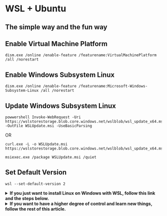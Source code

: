 # WSL + Ubuntu

## The **simple** way and the **fun** way

## Enable Virtual Machine Platform

```pwsh
dism.exe /online /enable-feature /featurename:VirtualMachinePlatform /all /norestart
```

## Enable Windows Subsystem Linux

```pwsh
dism.exe /online /enable-feature /featurename:Microsoft-Windows-Subsystem-Linux /all /norestart
```

## Update Windows Subsystem Linux

```pwsh
powwershell Invoke-WebRequest -Uri https://wslstorestorage.blob.core.windows.net/wslblob/wsl_update_x64.msi -OutFile WSLUpdate.msi -UseBasicParsing
```

OR

```pwsh
curl.exe -L -o WSLUpdate.msi https://wslstorestorage.blob.core.windows.net/wslblob/wsl_update_x64.msi
```

```pwsh
msiexec.exe /package WSLUpdate.msi /quiet
```

## Set Default Version

```pwsh
wsl --set-default-version 2
```

<details>
<summary><b>If you just want to install Linux on Windows with WSL, follow this link and the steps below.</b></summary>

<https://learn.microsoft.com/en-us/windows/wsl/install>

```pwsh
wsl --list --online
```

```text
The following is a list of valid distributions that can be installed.
Install using "wsl --install -d <Distro>".

NAME            FRIENDLY NAME
Ubuntu          Ubuntu
Debian          Debian GNU/Linux
kali-linux      Kali Linux Rolling
openSUSE-42     openSUSE Leap 42
SLES-12         SUSE Linux Enterprise Server v12
Ubuntu-16.04    Ubuntu 16.04 LTS
Ubuntu-18.04    Ubuntu 18.04 LTS
Ubuntu-20.04    Ubuntu 20.04 LTS
```

```pwsh
wsl --install -d Ubuntu
```

```pwsh
wsl --setdefault Ubuntu
wsl
```

</details>

<details>
<summary><b>If you want to have a higher degree of control and learn new things, follow the rest of this article.</b></summary>

## Download And Import Ubuntu 20.04

<details>
<summary><b>Using Canonical WSL ROOTFS Images</b></summary>

- **Create Folder For ROOTFS**

```pwsh
mkdir Ubuntu\Focal\Ubuntu-20.04
```

- **Download ROOTFS Image For WSL**

```pwsh
powwershell Invoke-WebRequest -Uri https://cloud-images.ubuntu.com/focal/current/focal-server-cloudimg-amd64-wsl.rootfs.tar.gz -OutFile Ubuntu\Focal\Ubuntu-20.04.tar.gz -UseBasicParsing
```

OR

```pwsh
curl.exe -L -o Ubuntu\Focal\Ubuntu-20.04.tar.gz https://cloud-images.ubuntu.com/focal/current/focal-server-cloudimg-amd64-wsl.rootfs.tar.gz
```

- **Import ROOTFS Image For WSL**

```pwsh
wsl --import Ubuntu-20.04 Ubuntu\Focal\Ubuntu-20.04 Ubuntu\Focal\Ubuntu-20.04.tar.gz
```

- **List Distributions**

```pwsh
wsl --list --all
```

- **Set Default Distribution**

```pwsh
wsl --setdefault Ubuntu-20.04
```

- **List All Distributions And Version**

```pwsh
wsl --list --all
```

- **Run Distribution**

```pwsh
wsl --distribution Ubuntu-20.04
```

OR

```pwsh
wsl
```

</details>

<details>
<summary><b>Using Microsoft Store WSL Images</b></summary>

- **Create Folder For ROOTFS**

```pwsh
mkdir Ubuntu\Focal\Ubuntu-20.04
mkdir Ubuntu\Focal\ubuntu_focal
```

- **Download Image For WSL**

```pwsh
powwershell Invoke-WebRequest -Uri https://aka.ms/wslubuntu2004 -OutFile Ubuntu\Focal\ubuntu_focal\ubuntu-2004.appx -UseBasicParsing
```

OR

```pwsh
curl.exe -L -o Ubuntu\Focal\ubuntu_focal\ubuntu-2004.appx https://aka.ms/wslubuntu2004
```

- **Install 7-Zip**

```cmd
curl.exe -L -o Downloads\7z.exe https://www.7-zip.org/a/7z2201-x64.exe
Downloads\7z.exe /S
```

- **Extract Image**

```pwsh
"C:\Program Files\7-Zip\7z.exe" e Ubuntu\Focal\ubuntu_focal\ubuntu-2004.appx -oUbuntu\Focal\ubuntu_focal\ *_x64.appx
"C:\Program Files\7-Zip\7z.exe" e Ubuntu\Focal\ubuntu_focal\Ubuntu_2004.*_x64.appx -oUbuntu\Focal\ubuntu_focal\ install.tar.gz
```

- **Import ROOTFS Image For WSL**

```pwsh
wsl --import Ubuntu-20.04 Ubuntu\Focal\Ubuntu-20.04 Ubuntu\Focal\ubuntu_focal\install.tar.gz
```

- **List Distributions**

```pwsh
wsl --list --all
```

- **Set Default Distribution**

```pwsh
wsl --setdefault Ubuntu-20.04
```

- **List All Distributions And Version**

```pwsh
wsl --list --all
```

- **Run Distribution**

```pwsh
wsl --distribution Ubuntu-20.04
```

OR

```pwsh
wsl
```

</details>

## Download And Import Ubuntu 22.04

<details>
<summary><b>Using Canonical WSL ROOTFS Images</b></summary>

- **Create Folder For ROOTFS**

```pwsh
mkdir Ubuntu\Jammy\Ubuntu-22.04
```

- **Download ROOTFS Image For WSL**

```pwsh
powwershell Invoke-WebRequest -Uri https://cloud-images.ubuntu.com/jammy/current/jammy-server-cloudimg-amd64-wsl.rootfs.tar.gz -OutFile Ubuntu\Jammy\Ubuntu-22.04.tar.gz -UseBasicParsing
```

OR

```pwsh
curl.exe -L -o Ubuntu\Jammy\Ubuntu-22.04.tar.gz https://cloud-images.ubuntu.com/jammy/current/jammy-server-cloudimg-amd64-wsl.rootfs.tar.gz
```

- **Import ROOTFS Image For WSL**

```pwsh
wsl --import Ubuntu-22.04 Ubuntu\Jammy\Ubuntu-22.04 Ubuntu\Jammy\Ubuntu-22.04.tar.gz
```

- **List Distributions**

```pwsh
wsl --list --all
```

- **Set Default Distribution**

```pwsh
wsl --setdefault Ubuntu-22.04
```

- **List All Distributions And Version**

```pwsh
wsl --list --all
```

- **Run Distribution**

```pwsh
wsl --distribution Ubuntu-22.04
```

OR

```pwsh
wsl
```

</details>

<details>
<summary><b>Using Microsoft Store WSL Images</b></summary>

- **Create Folder For ROOTFS**

```pwsh
mkdir Ubuntu\Jammy\Ubuntu-22.04
mkdir Ubuntu\Jammy\ubuntu_jammy
```

- **Download Image For WSL**

```pwsh
powwershell Invoke-WebRequest -Uri https://aka.ms/wslubuntu2204 -OutFile Ubuntu\Jammy\ubuntu_jammy\ubuntu-2204.appx -UseBasicParsing
```

OR

```pwsh
curl.exe -L -o Ubuntu\Jammy\ubuntu_jammy\ubuntu-2204.appx https://aka.ms/wslubuntu2204
```

- **Install 7-Zip**

```cmd
curl.exe -L -o Downloads\7z.exe https://www.7-zip.org/a/7z2201-x64.exe
Downloads\7z.exe /S
```

- **Extract Image**

```pwsh
"C:\Program Files\7-Zip\7z.exe" e Ubuntu\Jammy\ubuntu_jammy\ubuntu-2204.appx -oUbuntu\Jammy\ubuntu_jammy\ *_x64.appx
"C:\Program Files\7-Zip\7z.exe" e Ubuntu\Jammy\ubuntu_jammy\Ubuntu_2204.*_x64.appx -oUbuntu\Jammy\ubuntu_jammy\ install.tar.gz
```

- **Import ROOTFS Image For WSL**

```pwsh
wsl --import Ubuntu-22.04 Ubuntu\Jammy\Ubuntu-22.04 Ubuntu\Jammy\ubuntu_jammy\install.tar.gz
```

- **List Distributions**

```pwsh
wsl --list --all
```

- **Set Default Distribution**

```pwsh
wsl --setdefault Ubuntu-22.04
```

- **List All Distributions And Version**

```pwsh
wsl --list --all
```

- **Run Distribution**

```pwsh
wsl --distribution Ubuntu-22.04
```

OR

```pwsh
wsl
```

</details>

### Create Username

```bash
clear ; echo "Choose your username!" ; echo -n "Type the username! " ; read username &&
adduser $username &&
addgroup $username adm &&
addgroup $username sudo &&
echo "$username    ALL=(ALL)       NOPASSWD:ALL" | tee -a /etc/sudoers &&
echo "[user]
default = $username" | tee /etc/wsl.conf
```

Exit WSL and run the command below to terminate the specified distribution, after which the created user will be automatically triggered at startup.

- **For Ubuntu-20.04**

```pwsh
wsl --terminate Ubuntu-20.04
wsl --distribution Ubuntu-20.04
```

- **For Ubuntu-22.04**

```pwsh
wsl --terminate Ubuntu-22.04
wsl --distribution Ubuntu-22.04
```

### Sources

```bash
clear ; echo "#ubuntu
deb http://archive.ubuntu.com/ubuntu `lsb_release -cs` main restricted universe multiverse
deb http://archive.ubuntu.com/ubuntu `lsb_release -cs`-updates main restricted universe multiverse
deb http://archive.ubuntu.com/ubuntu `lsb_release -cs`-backports main restricted universe multiverse
deb http://archive.ubuntu.com/ubuntu `lsb_release -cs`-proposed restricted main universe multiverse
#security
deb http://security.ubuntu.com/ubuntu `lsb_release -cs`-security main restricted universe multiverse
#partner
deb http://archive.canonical.com/ubuntu `lsb_release -cs` partner" | sudo tee /etc/apt/sources.list
```

```bash
clear ; echo '#!/bin/bash
sudo apt update --fix-missing
sudo apt -y dist-upgrade --download-only
sudo apt -y dist-upgrade
sudo apt -y autoremove
sudo apt -y clean' | sudo tee /usr/local/sbin/updateme
sudo chmod a+x /usr/local/sbin/updateme
```

```bash
updateme
```

### Install Powerline

```bash
sudo apt -y install powerline
```

```bash
clear ; echo '
#POWERLINE
if [ -f `which powerline-daemon` ]; then
  powerline-daemon --quiet
  POWERLINE_BASH_CONTINUATION=1
  POWERLINE_BASH_SELECT=1
  . /usr/share/powerline/bindings/bash/powerline.sh
fi' | sudo tee -a /etc/bash.bashrc
```

```bash
source /etc/bash.bashrc
```

For a better console experience in Windows, use a text font such as **Hack**:

<https://github.com/source-foundry/Hack>

<https://github.com/source-foundry/Hack#windows>

Run the commands below in the CMD to easily install on Windows:

```pwsh
curl.exe -L -o Downloads\Hack.exe https://github.com/source-foundry/Hack-windows-installer/releases/download/v1.6.0/HackFontsWindowsInstaller.exe
Downloads\Hack.exe /SILENT
```

**Sources:**

<https://learn.microsoft.com/en-us/windows/wsl>

<https://docs.microsoft.com/en-us/windows/wsl/install-win10>

<https://docs.microsoft.com/en-us/windows/wsl/install-manual>

<https://learn.microsoft.com/en-us/windows/wsl/install-manual#downloading-distributions>

<https://wiki.ubuntu.com/WSL>

</details>
